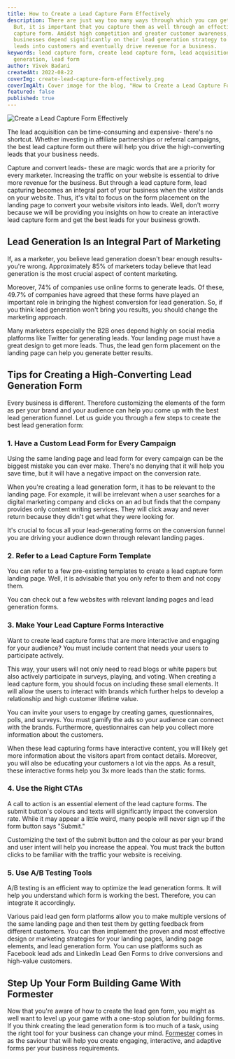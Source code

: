 ```yaml
---
title: How to Create a Lead Capture Form Effectively
description: There are just way too many ways through which you can get leads.
  But, it is important that you capture them as well through an effective lead
  capture form. Amidst high competition and greater customer awareness,
  businesses depend significantly on their lead generation strategy to turn
  leads into customers and eventually drive revenue for a business.
keywords: lead capture form, create lead capture form, lead acquisition, lead
  generation, lead form
author: Vivek Badani
createdAt: 2022-08-22
coverImg: create-lead-capture-form-effectively.png
coverImgAlt: Cover image for the blog, "How to Create a Lead Capture Form Effectively?"
featured: false
published: true
---
```


![Create a Lead Capture Form Effectively](/blog/cover-images/create-lead-capture-form-effectively.png 'How to Create a Lead Capture Form Effectively?')

The lead acquisition can be time-consuming and expensive- there's no shortcut. Whether investing in affiliate partnerships or referral campaigns, the best lead capture form out there will help you drive the high-converting leads that your business needs. 

Capture and convert leads- these are magic words that are a priority for every marketer. Increasing the traffic on your website is essential to drive more revenue for the business. But through a lead capture form, lead capturing becomes an integral part of your business when the visitor lands on your website. Thus, it's vital to focus on the form placement on the landing page to convert your website visitors into leads. Well, don't worry because we will be providing you insights on how to create an interactive lead capture form and get the best leads for your business growth. 

## Lead Generation Is an Integral Part of Marketing  

If, as a marketer, you believe lead generation doesn't bear enough results- you're wrong. Approximately 85% of marketers today believe that lead generation is the most crucial aspect of content marketing. 

Moreover, 74% of companies use online forms to generate leads. Of these, 49.7% of companies have agreed that these forms have played an important role in bringing the highest conversion for lead generation. So, if you think lead generation won't bring you results, you should change the marketing approach. 

Many marketers especially the B2B ones depend highly on social media platforms like Twitter for generating leads. Your landing page must have a great design to get more leads. Thus, the lead gen form placement on the landing page can help you generate better results. 

## Tips for Creating a High-Converting Lead Generation Form 

Every business is different. Therefore customizing the elements of the form as per your brand and your audience can help you come up with the best lead generation funnel. Let us guide you through a few steps to create the best lead generation form:

### 1. Have a Custom Lead Form for Every Campaign

Using the same landing page and lead form for every campaign can be the biggest mistake you can ever make. There's no denying that it will help you save time, but it will have a negative impact on the conversion rate. 

When you're creating a lead generation form, it has to be relevant to the landing page. For example, it will be irrelevant when a user searches for a digital marketing company and clicks on an ad but finds that the company provides only content writing services. They will click away and never return because they didn't get what they were looking for.

It's crucial to focus all your lead-generating forms on the conversion funnel you are driving your audience down through relevant landing pages. 

### 2. Refer to a Lead Capture Form Template

You can refer to a few pre-existing templates to create a lead capture form landing page. Well, it is advisable that you only refer to them and not copy them. 

You can check out a few websites with relevant landing pages and lead generation forms.

### 3. Make Your Lead Capture Forms Interactive

Want to create lead capture forms that are more interactive and engaging for your audience? You must include content that needs your users to participate actively. 

This way, your users will not only need to read blogs or white papers but also actively participate in surveys, playing, and voting. When creating a lead capture form, you should focus on including these small elements. It will allow the users to interact with brands which further helps to develop a relationship and high customer lifetime value. 

You can invite your users to engage by creating games, questionnaires, polls, and surveys. You must gamify the ads so your audience can connect with the brands. Furthermore, questionnaires can help you collect more information about the customers. 

When these lead capturing forms have interactive content, you will likely get more information about the visitors apart from contact details. Moreover, you will also be educating your customers a lot via the apps. As a result, these interactive forms help you 3x more leads than the static forms. 

### 4. Use the Right CTAs

A call to action is an essential element of the lead capture forms. The submit button's colours and texts will significantly impact the conversion rate. While it may appear a little weird, many people will never sign up if the form button says "Submit." 

Customizing the text of the submit button and the colour as per your brand and user intent will help you increase the appeal. You must track the button clicks to be familiar with the traffic your website is receiving. 

### 5. Use A/B Testing Tools

A/B testing is an efficient way to optimize the lead generation forms. It will help you understand which form is working the best. Therefore, you can integrate it accordingly. 

Various paid lead gen form platforms allow you to make multiple versions of the same landing page and then test them by getting feedback from different customers. You can then implement the proven and most effective design or marketing strategies for your landing pages, landing page elements, and lead generation form. You can use platforms such as Facebook lead ads and LinkedIn Lead Gen Forms to drive conversions and high-value customers. 

## Step Up Your Form Building Game With Formester

Now that you're aware of how to create the lead gen form, you might as well want to level up your game with a one-stop solution for building forms. If you think creating the lead generation form is too much of a task, using the right tool for your business can change your mind. [Formester](https://formester.com/) comes in as the saviour that will help you create engaging, interactive, and adaptive forms per your business requirements.  